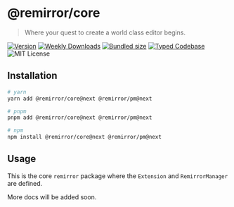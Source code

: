 # @remirror/core

> Where your quest to create a world class editor begins.

[![Version][version]][npm] [![Weekly Downloads][downloads-badge]][npm] [![Bundled size][size-badge]][size] [![Typed Codebase][typescript]](./src/index.ts) ![MIT License][license]

[version]: https://flat.badgen.net/npm/v/@remirror/core
[npm]: https://npmjs.com/package/@remirror/core
[license]: https://flat.badgen.net/badge/license/MIT/purple
[size]: https://bundlephobia.com/result?p=@remirror/core
[size-badge]: https://flat.badgen.net/bundlephobia/minzip/@remirror/core
[typescript]: https://flat.badgen.net/badge/icon/TypeScript?icon=typescript&label
[downloads-badge]: https://badgen.net/npm/dw/@remirror/core/red?icon=npm

## Installation

```bash
# yarn
yarn add @remirror/core@next @remirror/pm@next

# pnpm
pnpm add @remirror/core@next @remirror/pm@next

# npm
npm install @remirror/core@next @remirror/pm@next
```

## Usage

This is the core `remirror` package where the `Extension` and `RemirrorManager` are defined.

More docs will be added soon.
